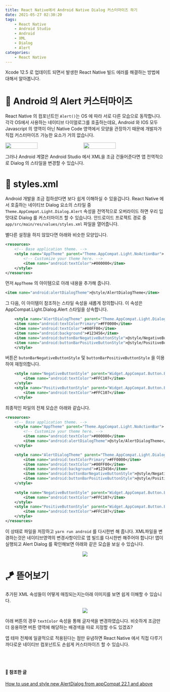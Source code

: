 ```yaml
---
title: React Native에서 Android Native Dialog 커스터마이즈 하기
date: 2021-05-27 02:30:20
tags:
    - React Native
    - Android Studio
    - Android
    - XML
    - Dialog
    - Alert
categories:
    - React Native
---
```


Xcode 12.5 로 업데이트 되면서 발생한 React Native 빌드 에러를 해결하는 방법에 대해서 알아봅니다.
<!-- excerpt -->

# 🍭 Android 의 Alert 커스터마이즈

React Native 의 컴포넌트인 `Alert()`는 OS 에 따라 서로 다른 모습으로 동작합니다.
각각 OS에서 사용하는 네이티브 다이얼로그를 호출하는데요, Android 와 IOS 모두 Javascript 의 영역이 아닌 Native Code 영역에서 모양을 관장하기 때문에 개발자가 직접 커스터마이즈 가능한 요소가 거의 없습니다.
<br />
<div style="display: flex">
<image src='https://user-images.githubusercontent.com/29659112/119706265-b5d4ee00-be94-11eb-87ec-5268c1c17bf6.png' style="margin-right: 10px; width: 45%"/>
<image src='https://user-images.githubusercontent.com/29659112/119706990-9be7db00-be95-11eb-87aa-b64264275428.png' style="margin-left: 10px; width: 45%" />
</div>

그러나 Android 계열은 Android Studio 에서 XML을 조금 건들어준다면 앱 전역적으로 Dialog 의 스타일을 변경할 수 있습니다.

# 🦄 styles.xml
Android 개발을 조금 접하셨다면 보다 쉽게 이해하실 수 있을겁니다.
React Native 에서 호출하는 네이티브 Dialog 요소의 스타일 중 `Theme.AppCompat.Light.Dialog.Alert` 속성을 전역적으로 오버라이드 하면 우리 입맛대로 Dialog 를 커스터마이즈 할 수 있습니다.
안드로이드 프로젝트 경로 중 `app/src/main/res/values/styles.xml` 파일을 열어줍니다.

별다른 설정을 하지 않았다면 아래와 비슷한 모양입니다.

```xml
<resources>
    <!-- Base application theme. -->
    <style name="AppTheme" parent="Theme.AppCompat.Light.NoActionBar">
        <!-- Customize your theme here. -->
        <item name="android:textColor">#000000</item>
    </style>
</resources>

```

먼저 `AppTheme` 의 아이템으로 아래 내용을 추가해 줍니다.
```xml
<item name="android:alertDialogTheme">@style/AlertDialogTheme</item>
```

그 다음, 이 아이템이 참조하는 스타일 속성을 새롭게 정의합니다. 이 속성은 AppCompat.Light.Dialog.Alert 스타일을 상속합니다.
```xml
    <style name="AlertDialogTheme" parent="Theme.AppCompat.Light.Dialog.Alert">
    <item name="android:textColorPrimary">#FF0000</item>
    <item name="android:textColor">#00FF00</item>
    <item name="android:background">#123456</item>
    <item name="android:buttonBarNegativeButtonStyle">@style/NegativeButtonStyle</item>
    <item name="android:buttonBarPositiveButtonStyle">@style/PositiveButtonStyle</item>
    </style>
```

버튼은 `butonBarNegativeButtonStyle` 및 `buttonBarPositiveButtonStyle` 을 이용하여 재정의합니다.
```xml
    <style name="NegativeButtonStyle" parent="Widget.AppCompat.Button.ButtonBar.AlertDialog">
        <item name="android:textColor">#FFC107</item>
    </style>
    <style name="PositiveButtonStyle" parent="Widget.AppCompat.Button.ButtonBar.AlertDialog">
        <item name="android:textColor">#FFC107</item>
    </style>
```

최종적인 파일의 전체 모습은 아래와 같습니다.

```xml
<resources>
    <!-- Base application theme. -->
    <style name="AppTheme" parent="Theme.AppCompat.Light.NoActionBar">
        <!-- Customize your theme here. -->
        <item name="android:textColor">#000000</item>
        <item name="android:alertDialogTheme">@style/AlertDialogTheme</item>
    </style>

    <style name="AlertDialogTheme" parent="Theme.AppCompat.Light.Dialog.Alert">
        <item name="android:textColorPrimary">#FF0000</item>
        <item name="android:textColor">#00FF00</item>
        <item name="android:background">#123456</item>
        <item name="android:buttonBarNegativeButtonStyle">@style/NegativeButtonStyle</item>
        <item name="android:buttonBarPositiveButtonStyle">@style/PositiveButtonStyle</item>
    </style>
    
    <style name="NegativeButtonStyle" parent="Widget.AppCompat.Button.ButtonBar.AlertDialog">
        <item name="android:textColor">#FFC107</item>
    </style>
    <style name="PositiveButtonStyle" parent="Widget.AppCompat.Button.ButtonBar.AlertDialog">
        <item name="android:textColor">#FFC107</item>
    </style>
</resources>
```

이 상태로 파일을 저장하고 `yarn run android` 를 다시한번 해 줍니다. XML파일을 변경하는것은 네이티브영역의 변경사항이므로 앱 빌드를 다시한번 해주어야 합니다!
앱이 실행되고 Alert Dialog 를 확인해보면 아래와 같은 모습을 보실 수 있습니다.
<br />
<div style="display: flex; justify-content: center">
<image src='https://user-images.githubusercontent.com/29659112/119710859-d5bae080-be99-11eb-9021-0f3b5334d10e.png' style="max-width: 300px"/>
</div>


# 🪁 뜯어보기
추가된 XML 속성들이 어떻게 매칭되는지는아래 이미지를 보면 쉽게 이해할 수 있습니다.
<div style="display: flex; justify-content: center">
<image src='https://user-images.githubusercontent.com/29659112/119713190-68f51580-be9c-11eb-9563-5218281fe78e.PNG' style="max-width: 300px"/>
</div>

아래 버튼의 경우 `textColor` 속성을 통해 글자색을 변경하였습니다. 비슷하게 조금만  더 응용하면 버튼 영역에 해당하는 배경색을 따로 지정할 수도 있겠죠?

앱 테마 전체에 일괄적으로 적용된다는 점만 유념하면 React Native 에서 직접 다루기 까다로운 네이티브 컴포넌트도 손쉽게 커스터마이즈 할 수 있습니다.


<br />
<br />

#### 🌺 참조한 글
[How to use and style new AlertDialog from appCompat 22.1 and above](https://stackoverflow.com/questions/29797134/how-to-use-and-style-new-alertdialog-from-appcompat-22-1-and-above)

